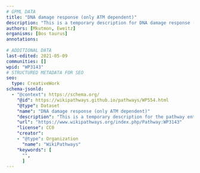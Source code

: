 ```yaml
---
# GPML DATA
title: "DNA damage response (only ATM dependent)"
description: "This is a temporary description for DNA damage response (only ATM dependent)"
authors: [Mkutmon, Eweitz]
organisms: [Bos taurus]
annotations:
  
# ADDITIONAL DATA
last-edited: 2021-05-09
communities: []
wpid: "WP3143"
# STRUCTURED METADATA FOR SEO
seo:
  type: CreativeWork
schema-jsonld:
  - "@context": https://schema.org/
    "@id": https://wikipathways.github.io/pathways/WP554.html
    "@type": Dataset
    "name": "DNA damage response (only ATM dependent)"
    "description": "This is a temporary description for the pathway entitled: DNA damage response (only ATM dependent)"
    "url": "https://www.wikipathways.org/index.php/Pathway:WP3143"
    "license": CC0
    "creator":
    - "@type": Organization
      "name": "WikiPathways"
    "keywords": [
      "",
      ]
---
```

